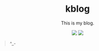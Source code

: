 <div align="center">
<h1>kblog</h1>
<p>This is my blog.</p>
<img src="https://flat.badgen.net/badge/code%20style/prettier?color=4caf50">
<img src="https://flat.badgen.net/badge/license/Unlicense%20+%20CC0?color=4caf50">
</div>

> ^_-
